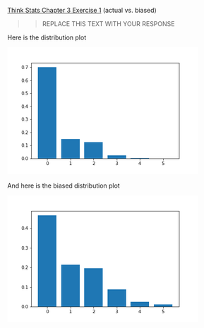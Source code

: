 [Think Stats Chapter 3 Exercise 1](http://greenteapress.com/thinkstats2/html/thinkstats2004.html#toc31) (actual vs. biased)

>> REPLACE THIS TEXT WITH YOUR RESPONSE

 Here is the distribution plot 
                                   
                                   
![alt text](./pmf.png "atual pmf")
                                   
And here is the biased distribution plot
                                   
                                   
![alt text](./pmf_biased.png "biased pmf")                                   

